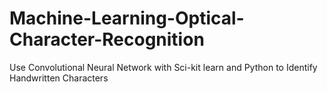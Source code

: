 # Machine-Learning-Optical-Character-Recognition
Use Convolutional Neural Network with Sci-kit learn and Python to Identify Handwritten Characters

